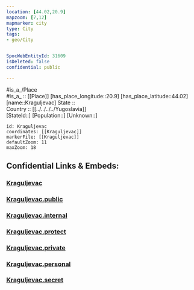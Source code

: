 ```yaml
---
location: [44.02,20.9] 
mapzoom: [7,12] 
mapmarker: city 
type: City
tags:
- geo/City


SpocWebEntityId: 31609
isDeleted: false
confidential: public

---
```

#is_a_/Place  
#is_a_ :: [[Place]] 
[has_place_longitude::20.9] 
[has_place_latitude::44.02] 
[name::Kraguljevac] 
State ::  
Country :: [[../../../../Yugoslavia]]  
[StateId::] 
[Population::] 
[Unknown::] 


```leaflet
id: Kraguljevac
coordinates: [[Kraguljevac]] 
markerFile: [[Kraguljevac]] 
defaultZoom: 11 
maxZoom: 18
```


## Confidential Links & Embeds: 

### [Kraguljevac](/_Standards/Earth/Continent/Europe/Europe~South/Serbia/districts~Serbia/Šumadijski/City/Kraguljevac.md) 

### [Kraguljevac.public](/_public/Earth/Continent/Europe/Europe~South/Serbia/districts~Serbia/Šumadijski/City/Kraguljevac.public.md) 

### [Kraguljevac.internal](/_internal/Earth/Continent/Europe/Europe~South/Serbia/districts~Serbia/Šumadijski/City/Kraguljevac.internal.md) 

### [Kraguljevac.protect](/_protect/Earth/Continent/Europe/Europe~South/Serbia/districts~Serbia/Šumadijski/City/Kraguljevac.protect.md) 

### [Kraguljevac.private](/_private/Earth/Continent/Europe/Europe~South/Serbia/districts~Serbia/Šumadijski/City/Kraguljevac.private.md) 

### [Kraguljevac.personal](/_personal/Earth/Continent/Europe/Europe~South/Serbia/districts~Serbia/Šumadijski/City/Kraguljevac.personal.md) 

### [Kraguljevac.secret](/_secret/Earth/Continent/Europe/Europe~South/Serbia/districts~Serbia/Šumadijski/City/Kraguljevac.secret.md)

